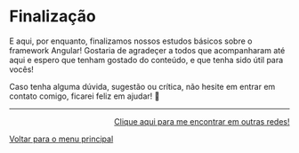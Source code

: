 # Finalização

E aqui, por enquanto, finalizamos nossos estudos básicos sobre o framework Angular! Gostaria de agradeçer a todos que acompanharam até aqui e espero que tenham gostado do conteúdo, e que tenha sido útil para vocês! 

Caso tenha alguma dúvida, sugestão ou crítica, não hesite em entrar em contato comigo, ficarei feliz em ajudar! 💜

---
<p align="right">
  <a href="https://beacons.ai/gbiz0">Clique aqui para me encontrar em outras redes!</a>
</p>
  
<p align="left">
  <a href="https://github.com/gbiz0/angular4noobs#roadmap">Voltar para o menu principal</a>
</p>

